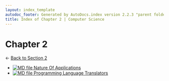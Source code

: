 ```yaml
---
layout: index_template
autodoc_footer: Generated by AutoDocs.index version 2.2.3 "parent folders in indexes *should* now display properly" ⓒ Starwort, 2020
title: Index of Chapter 2 | Computer Science
---
```


# **Chapter 2**

← [Back to Section 2](..)

- [![MD file](https://img.icons8.com/windows/512/03dac6/regular-document.png) Nature Of Applications](./Paper_1/section_2/chapter_2/nature_of_applications.html)
- [![MD file](https://img.icons8.com/windows/512/03dac6/regular-document.png) Programming Language Translators](./Paper_1/section_2/chapter_2/programming_language_translators.html)
